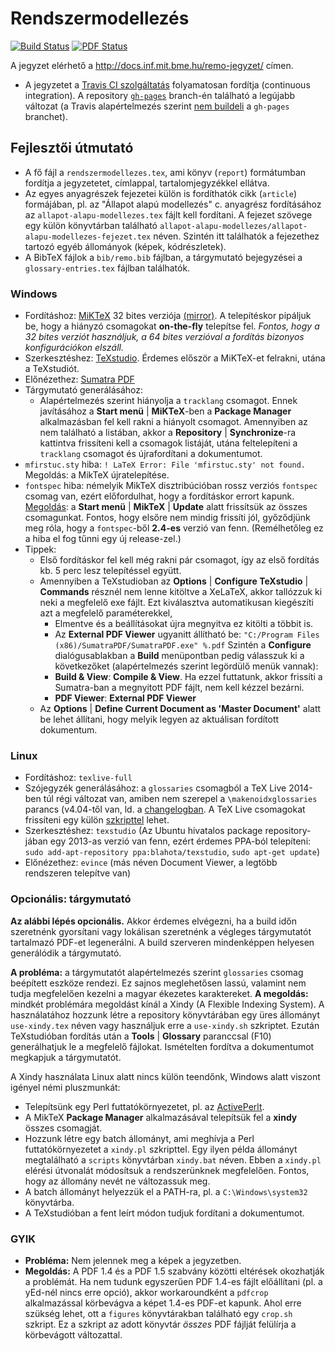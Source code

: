 # Rendszermodellezés

[![Build Status](https://travis-ci.org/FTSRG/remo-jegyzet.svg?branch=master)](https://travis-ci.org/FTSRG/remo-jegyzet) [![PDF Status](https://www.sharelatex.com/github/repos/FTSRG/remo-jegyzet/builds/latest/badge.svg)](https://www.sharelatex.com/github/repos/FTSRG/remo-jegyzet/builds/latest/output.pdf)

A jegyzet elérhető a <http://docs.inf.mit.bme.hu/remo-jegyzet/> címen.

* A jegyzetet a [Travis CI szolgáltatás](https://travis-ci.org/FTSRG/remo-jegyzet) folyamatosan fordítja (continuous integration). A repository [`gh-pages`](https://github.com/FTSRG/remo-jegyzet/tree/gh-pages) branch-én található a legújabb változat (a Travis alapértelmezés szerint [nem buildeli](https://help.github.com/articles/troubleshooting-github-pages-build-failures/#working-with-continuous-integration-services) a `gh-pages` branchet).

## Fejlesztői útmutató

* A fő fájl a `rendszermodellezes.tex`, ami könyv (`report`) formátumban fordítja a jegyzetetet, címlappal, tartalomjegyzékkel ellátva.
* Az egyes anyagrészek fejezetei külön is fordíthatók cikk (`article`) formájában, pl. az "Állapot alapú modellezés" c. anyagrész fordításához az `allapot-alapu-modellezes.tex` fájlt kell fordítani. A fejezet szövege egy külön könyvtárban található `allapot-alapu-modellezes/allapot-alapu-modellezes-fejezet.tex` néven. Szintén itt találhatók a fejezethez tartozó egyéb állományok (képek, kódrészletek).
* A BibTeX fájlok a `bib/remo.bib` fájlban, a tárgymutató bejegyzései a `glossary-entries.tex` fájlban találhatók.

### Windows

* Fordításhoz: [MiKTeX](http://miktex.org/) 32 bites verziója [(mirror)](http://tug.ctan.org/systems/win32/miktex/setup/). A telepítéskor pipáljuk be, hogy a hiányzó csomagokat **on-the-fly** telepítse fel. _Fontos, hogy a 32 bites verziót használjuk, a 64 bites verzióval a fordítás bizonyos konfigurációkon elszáll._
* Szerkesztéshez: [TeXstudio](http://texstudio.sourceforge.net/). Érdemes először a MiKTeX-et felrakni, utána a TeXstudiót.
* Előnézethez: [Sumatra PDF](http://www.sumatrapdfreader.org/free-pdf-reader.html)
* Tárgymutató generálásához:
    * Alapértelmezés szerint hiányolja a `tracklang` csomagot. Ennek javításához  a **Start menü** | **MiKTeX**-ben a **Package Manager** alkalmazásban fel kell rakni a hiányolt csomagot. Amennyiben az nem található a listában, akkor a **Repository** | **Synchronize**-ra kattintva frissíteni kell a csomagok listáját, utána feltelepíteni a `tracklang` csomagot és újrafordítani a dokumentumot.
* `mfirstuc.sty` hiba: `! LaTeX Error: File 'mfirstuc.sty' not found.` Megoldás: a MikTeX újratelepítése.
* `fontspec` hiba: némelyik MikTeX disztribúcióban rossz verziós `fontspec` csomag van, ezért előfordulhat, hogy a fordításkor errort kapunk. [Megoldás](http://tex.stackexchange.com/questions/257336/fontspec-kernel-property-unknown): a **Start menü** | **MikTeX** | **Update** alatt frissítsük az összes csomagunkat. Fontos, hogy elsőre nem mindig frissíti jól, győződjünk meg róla, hogy a `fontspec`-ből **2.4-es** verzió van fenn. (Remélhetőleg ez a hiba el fog tűnni egy új release-zel.)
* Tippek:
    * Első fordításkor fel kell még rakni pár csomagot, így az első fordítás kb. 5 perc lesz telepítéssel együtt.
    * Amennyiben a TeXstudioban az **Options** | **Configure TeXstudio** | **Commands** résznél nem lenne kitöltve a XeLaTeX, akkor tallózzuk ki neki a megfelelő exe fájlt. Ezt kiválasztva automatikusan kiegészíti azt a megfelelő paraméterekkel,
        * Elmentve és a beállításokat újra megnyitva ez kitölti a többit is.
        * Az **External PDF Viewer** ugyanitt állítható be: `"C:/Program Files (x86)/SumatraPDF/SumatraPDF.exe" %.pdf` Szintén a **Configure** dialógusablakban a **Build** menüpontban pedig válasszuk ki a következőket (alapértelmezés szerint legördülő menük vannak):
        * **Build & View**: **Compile & View**. Ha ezzel futtatunk, akkor frissíti a Sumatra-ban a megnyitott PDF fájlt, nem kell kézzel bezárni.
        * **PDF Viewer**: **External PDF Viewer**
    * Az **Options** | **Define Current Document as 'Master Document'** alatt be lehet állítani, hogy melyik legyen az aktuálisan fordított dokumentum.

### Linux

* Fordításhoz: `texlive-full`
* Szójegyzék generálásához: a `glossaries` csomagból a TeX Live 2014-ben túl régi változat van, amiben nem szerepel a `\makenoidxglossaries` parancs (v4.04-től van, ld. a [changelogban](http://tug.ctan.org/macros/latex/contrib/glossaries/CHANGES). A TeX Live csomagokat frissíteni egy külön [szkripttel](https://github.com/FTSRG/cheat-sheets/wiki/LaTeX#update-tex-live-on-ubuntu) lehet.
* Szerkesztéshez: `texstudio` (Az Ubuntu hivatalos package repository-jában egy 2013-as verzió van fenn, ezért érdemes PPA-ból telepíteni: `sudo add-apt-repository ppa:blahota/texstudio`, `sudo apt-get update`)
* Előnézethez: `evince` (más néven Document Viewer, a legtöbb rendszeren telepítve van)

### Opcionális: tárgymutató

**Az alábbi lépés opcionális.** Akkor érdemes elvégezni, ha a build időn szeretnénk gyorsítani vagy lokálisan szeretnénk a végleges tárgymutatót tartalmazó PDF-et legenerálni. A build szerveren mindenképpen helyesen generálódik a tárgymutató.

**A probléma:** a tárgymutatót alapértelmezés szerint `glossaries` csomag beépített eszköze rendezi. Ez sajnos meglehetősen lassú, valamint nem tudja megfelelően kezelni a magyar ékezetes karaktereket.
**A megoldás:** mindkét problémára megoldást kínál a Xindy (A Flexible Indexing System). A használatához hozzunk létre a repository könyvtárában egy üres állományt `use-xindy.tex` néven vagy használjuk erre a `use-xindy.sh` szkriptet. Ezután TeXstudióban fordítás után a **Tools** | **Glossary** paranccsal (F10) generálhatjuk le a megfelelő fájlokat. Ismételten fordítva a dokumentumot megkapjuk a tárgymutatót.

A Xindy használata Linux alatt nincs külön teendőnk, Windows alatt viszont igényel némi pluszmunkát:

* Telepítsünk egy Perl futtatókörnyezetet, pl. az [ActivePerlt](http://www.activestate.com/activeperl/downloads).
* A MikTeX **Package Manager** alkalmazásával telepítsük fel a **xindy** összes csomagját.
* Hozzunk létre egy batch állományt, ami meghívja a Perl futtatókörnyezetet a `xindy.pl` szkripttel. Egy ilyen példa állományt megtalálható a `scripts` könyvtárban `xindy.bat` néven. Ebben a `xindy.pl` elérési útvonalát módosítsuk a rendszerünknek megfelelően. Fontos, hogy az állomány nevét ne változassuk meg.
* A batch állományt helyezzük el a PATH-ra, pl. a `C:\Windows\system32` könyvtárba.
* A TeXstudióban a fent leírt módon tudjuk fordítani a dokumentumot.

### GYIK

* **Probléma:** Nem jelennek meg a képek a jegyzetben.
* **Megoldás:** A PDF 1.4 és a PDF 1.5 szabvány közötti eltérések okozhatják a problémát. Ha nem tudunk egyszerűen PDF 1.4-es fájlt előállítani (pl. a yEd-nél nincs erre opció), akkor workaroundként a `pdfcrop` alkalmazással körbevágva a képet 1.4-es PDF-et kapunk. Ahol erre szükség lehet, ott a `figures` könyvtárakban található egy `crop.sh` szkript. Ez a szkript az adott könyvtár *összes* PDF fájlját felülírja a körbevágott változattal.
